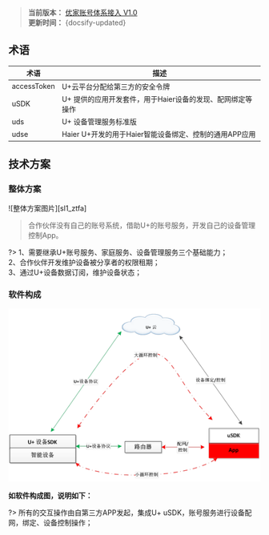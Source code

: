 
>**当前版本：** [优家账号体系接入 V1.0](zh-cn/ChangeLog/sl1)   
**更新时间：** {docsify-updated} 

## 术语  


|术语|描述|
| ------  |----------|  
|accessToken|U+云平台分配给第三方的安全令牌|
|uSDK| U+ 提供的应用开发套件，用于Haier设备的发现、配网绑定等操作 |
|uds| U+ 设备管理服务标准版 |
|udse| Haier U+开发的用于Haier智能设备绑定、控制的通用APP应用 |

## 技术方案

### 整体方案  

![整体方案图片][sl1_ztfa]  

> 合作伙伴没有自己的账号系统，借助U+的账号服务，开发自己的设备管理控制App。  



?> 1、需要继承U+账号服务、家庭服务、设备管理服务三个基础能力；   
 2、合作伙伴开发维护设备被分享者的权限租期；      
 3、通过U+设备数据订阅，维护设备状态；    



### 软件构成  

![软件构成图片][sl1_rjgc]  
 

**如软件构成图，说明如下：**  

?> 所有的交互操作由自第三方APP发起，集成U+ uSDK，账号服务进行设备配网，绑定、设备控制操作；  









<!-- 
## 功能流程 &emsp;
-->







[^-^]:常用图片注释
[sl1_ztfa]:_media/_Solutions/sl1ztfa.png  

[sl1_rjgc]:_media/_Solutions/sl1rjgc.png